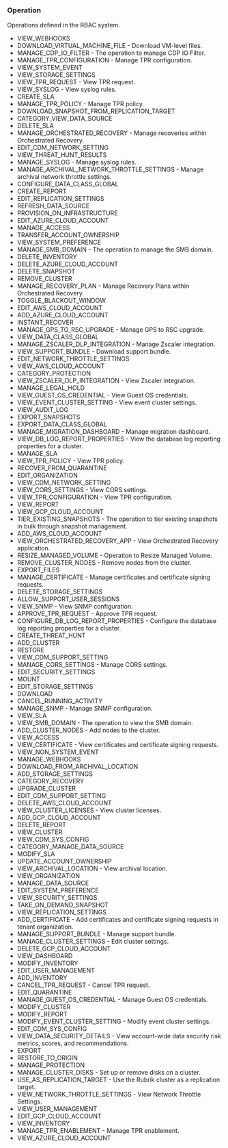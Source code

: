 ### Operation
Operations defined in the RBAC system.

- VIEW_WEBHOOKS
- DOWNLOAD_VIRTUAL_MACHINE_FILE - Download VM-level files.
- MANAGE_CDP_IO_FILTER - The operation to manage CDP IO Filter.
- MANAGE_TPR_CONFIGURATION - Manage TPR configuration.
- VIEW_SYSTEM_EVENT
- VIEW_STORAGE_SETTINGS
- VIEW_TPR_REQUEST - View TPR request.
- VIEW_SYSLOG - View syslog rules.
- CREATE_SLA
- MANAGE_TPR_POLICY - Manage TPR policy.
- DOWNLOAD_SNAPSHOT_FROM_REPLICATION_TARGET
- CATEGORY_VIEW_DATA_SOURCE
- DELETE_SLA
- MANAGE_ORCHESTRATED_RECOVERY - Manage recoveries within Orchestrated Recovery.
- EDIT_CDM_NETWORK_SETTING
- VIEW_THREAT_HUNT_RESULTS
- MANAGE_SYSLOG - Manage syslog rules.
- MANAGE_ARCHIVAL_NETWORK_THROTTLE_SETTINGS - Manage archival network throttle settings.
- CONFIGURE_DATA_CLASS_GLOBAL
- CREATE_REPORT
- EDIT_REPLICATION_SETTINGS
- REFRESH_DATA_SOURCE
- PROVISION_ON_INFRASTRUCTURE
- EDIT_AZURE_CLOUD_ACCOUNT
- MANAGE_ACCESS
- TRANSFER_ACCOUNT_OWNERSHIP
- VIEW_SYSTEM_PREFERENCE
- MANAGE_SMB_DOMAIN - The operation to manage the SMB domain.
- DELETE_INVENTORY
- DELETE_AZURE_CLOUD_ACCOUNT
- DELETE_SNAPSHOT
- REMOVE_CLUSTER
- MANAGE_RECOVERY_PLAN - Manage Recovery Plans within Orchestrated Recovery.
- TOGGLE_BLACKOUT_WINDOW
- EDIT_AWS_CLOUD_ACCOUNT
- ADD_AZURE_CLOUD_ACCOUNT
- INSTANT_RECOVER
- MANAGE_GPS_TO_RSC_UPGRADE - Manage GPS to RSC upgrade.
- VIEW_DATA_CLASS_GLOBAL
- MANAGE_ZSCALER_DLP_INTEGRATION - Manage Zscaler integration.
- VIEW_SUPPORT_BUNDLE - Download support bundle.
- EDIT_NETWORK_THROTTLE_SETTINGS
- VIEW_AWS_CLOUD_ACCOUNT
- CATEGORY_PROTECTION
- VIEW_ZSCALER_DLP_INTEGRATION - View Zscaler integration.
- MANAGE_LEGAL_HOLD
- VIEW_GUEST_OS_CREDENTIAL - View Guest OS credentials.
- VIEW_EVENT_CLUSTER_SETTING - View event cluster settings.
- VIEW_AUDIT_LOG
- EXPORT_SNAPSHOTS
- EXPORT_DATA_CLASS_GLOBAL
- MANAGE_MIGRATION_DASHBOARD - Manage migration dashboard.
- VIEW_DB_LOG_REPORT_PROPERTIES - View the database log reporting properties for a cluster.
- MANAGE_SLA
- VIEW_TPR_POLICY - View TPR policy.
- RECOVER_FROM_QUARANTINE
- EDIT_ORGANIZATION
- VIEW_CDM_NETWORK_SETTING
- VIEW_CORS_SETTINGS - View CORS settings.
- VIEW_TPR_CONFIGURATION - View TPR configuration.
- VIEW_REPORT
- VIEW_GCP_CLOUD_ACCOUNT
- TIER_EXISTING_SNAPSHOTS - The operation to tier existing snapshots in bulk through snapshot management.
- ADD_AWS_CLOUD_ACCOUNT
- VIEW_ORCHESTRATED_RECOVERY_APP - View Orchestrated Recovery application.
- RESIZE_MANAGED_VOLUME - Operation to Resize Managed Volume.
- REMOVE_CLUSTER_NODES - Remove nodes from the cluster.
- EXPORT_FILES
- MANAGE_CERTIFICATE - Manage certificates and certificate signing requests.
- DELETE_STORAGE_SETTINGS
- ALLOW_SUPPORT_USER_SESSIONS
- VIEW_SNMP - View SNMP configuration.
- APPROVE_TPR_REQUEST - Approve TPR request.
- CONFIGURE_DB_LOG_REPORT_PROPERTIES - Configure the database log reporting properties for a cluster.
- CREATE_THREAT_HUNT
- ADD_CLUSTER
- RESTORE
- VIEW_CDM_SUPPORT_SETTING
- MANAGE_CORS_SETTINGS - Manage CORS settings.
- EDIT_SECURITY_SETTINGS
- MOUNT
- EDIT_STORAGE_SETTINGS
- DOWNLOAD
- CANCEL_RUNNING_ACTIVITY
- MANAGE_SNMP - Manage SNMP configuration.
- VIEW_SLA
- VIEW_SMB_DOMAIN - The operation to view the SMB domain.
- ADD_CLUSTER_NODES - Add nodes to the cluster.
- VIEW_ACCESS
- VIEW_CERTIFICATE - View certificates and certificate signing requests.
- VIEW_NON_SYSTEM_EVENT
- MANAGE_WEBHOOKS
- DOWNLOAD_FROM_ARCHIVAL_LOCATION
- ADD_STORAGE_SETTINGS
- CATEGORY_RECOVERY
- UPGRADE_CLUSTER
- EDIT_CDM_SUPPORT_SETTING
- DELETE_AWS_CLOUD_ACCOUNT
- VIEW_CLUSTER_LICENSES - View cluster licenses.
- ADD_GCP_CLOUD_ACCOUNT
- DELETE_REPORT
- VIEW_CLUSTER
- VIEW_CDM_SYS_CONFIG
- CATEGORY_MANAGE_DATA_SOURCE
- MODIFY_SLA
- UPDATE_ACCOUNT_OWNERSHIP
- VIEW_ARCHIVAL_LOCATION - View archival location.
- VIEW_ORGANIZATION
- MANAGE_DATA_SOURCE
- EDIT_SYSTEM_PREFERENCE
- VIEW_SECURITY_SETTINGS
- TAKE_ON_DEMAND_SNAPSHOT
- VIEW_REPLICATION_SETTINGS
- ADD_CERTIFICATE - Add certificates and certificate signing requests in tenant organization.
- MANAGE_SUPPORT_BUNDLE - Manage support bundle.
- MANAGE_CLUSTER_SETTINGS - Edit cluster settings.
- DELETE_GCP_CLOUD_ACCOUNT
- VIEW_DASHBOARD
- MODIFY_INVENTORY
- EDIT_USER_MANAGEMENT
- ADD_INVENTORY
- CANCEL_TPR_REQUEST - Cancel TPR request.
- EDIT_QUARANTINE
- MANAGE_GUEST_OS_CREDENTIAL - Manage Guest OS credentials.
- MODIFY_CLUSTER
- MODIFY_REPORT
- MODIFY_EVENT_CLUSTER_SETTING - Modify event cluster settings.
- EDIT_CDM_SYS_CONFIG
- VIEW_DATA_SECURITY_DETAILS - View account-wide data security risk metrics, scores, and recommendations.
- EXPORT
- RESTORE_TO_ORIGIN
- MANAGE_PROTECTION
- MANAGE_CLUSTER_DISKS - Set up or remove disks on a cluster.
- USE_AS_REPLICATION_TARGET - Use the Rubrik cluster as a replication target.
- VIEW_NETWORK_THROTTLE_SETTINGS - View Network Throttle Settings.
- VIEW_USER_MANAGEMENT
- EDIT_GCP_CLOUD_ACCOUNT
- VIEW_INVENTORY
- MANAGE_TPR_ENABLEMENT - Manage TPR enablement.
- VIEW_AZURE_CLOUD_ACCOUNT
